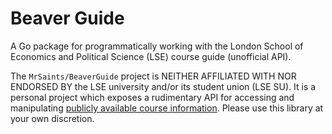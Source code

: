 # Beaver Guide

A Go package for programmatically working with the London School of Economics and Political Science (LSE) course guide (unofficial API).

The `MrSaints/BeaverGuide` project is NEITHER AFFILIATED WITH NOR ENDORSED BY the LSE university and/or its student union (LSE SU). 
It is a personal project which exposes a rudimentary API for accessing and manipulating [publicly available course information](http://www.lse.ac.uk/resources/calendar/Default.htm). 
Please use this library at your own discretion.
